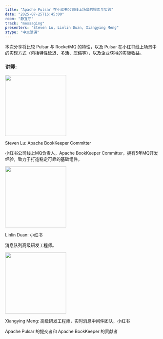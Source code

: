 ```yaml
---
title: "Apache Pulsar 在小红书公司线上场景的探索与实践"
date: "2025-07-25T16:45:00"
room: "静宜厅"
track: "messaging"
presenters: "Steven Lu, Linlin Duan, Xiangying Meng"
stype: "中文演讲"
---
```


本次分享将比较 Pulsar 与 RocketMQ 的特性，以及 Pulsar 在小红书线上场景中的实现方式（包括特性延迟、多活、压缩等），以及企业获得的实际收益。

### 讲师:


<img src="https://sessionize.com/image/cbfa-400o400o1-ESKkvrfZuBwQ1D6wS44efw.png" width="200" /><br/>

Steven Lu: Apache BookKeeper Committer

小红书公司线上MQ负责人，Apache BookKeeper Committer，拥有5年MQ开发经验，致力于打造稳定可靠的基础组件。


<img src="https://sessionize.com/image/c4ef-400o400o1-G5WbeaPCnPq4qGtLsWPxeJ.png" width="200" /><br/>

Linlin Duan: 小红书

消息队列高级研发工程师。


<img src="https://sessionize.com/image/1e22-400o400o1-sur9nCJPfC1zfWY13LgGoT.png" width="200" /><br/>

Xiangying Meng: 高级研发工程师，实时消息中间件团队，小红书

Apache Pulsar 的提交者和 Apache BookKeeper 的贡献者